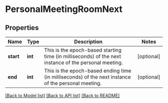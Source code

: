 # PersonalMeetingRoomNext

## Properties
Name | Type | Description | Notes
------------ | ------------- | ------------- | -------------
**start** | **int** | This is the epoch-based starting time (in milliseconds) of the next instance of the personal meeting. | [optional] 
**end** | **int** | This is the epoch-based ending time (in milliseconds) of the next instance of the personal meeting. | [optional] 

[[Back to Model list]](../README.md#documentation-for-models) [[Back to API list]](../README.md#documentation-for-api-endpoints) [[Back to README]](../README.md)


